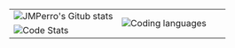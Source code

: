 <table>
  <tr>
    <td width="50%">
      <img src="https://github-readme-stats.vercel.app/api?username=jmperro&count_private=true&show_icons=true&theme=tokyonight" alt="JMPerro's Gitub stats" />
    </td>
    <td rowspan="2" width="50%">
      <img src="https://wakatime.com/share/@6cd6545f-e1a8-483f-8b57-5bf4c59f98f5/a449a1be-2403-4502-b0cd-de59bcd6bff8.svg" alt="Coding languages" />
    </td>
  </tr>
  <tr>
    <td>
      <img src="https://cr-ss-service.azurewebsites.net/api/ScreenShot?widget=summary&username=jmperro" alt="Code Stats" />
    </td>
  </tr>
</table>
<!--
- 👋 Hi, I’m @jmperro
- 👀 I’m interested in become a master in software development
- 🌱 I’m currently learning about cryptocurrencies
- 💞️ I’m looking to collaborate on any amazing project
-->
